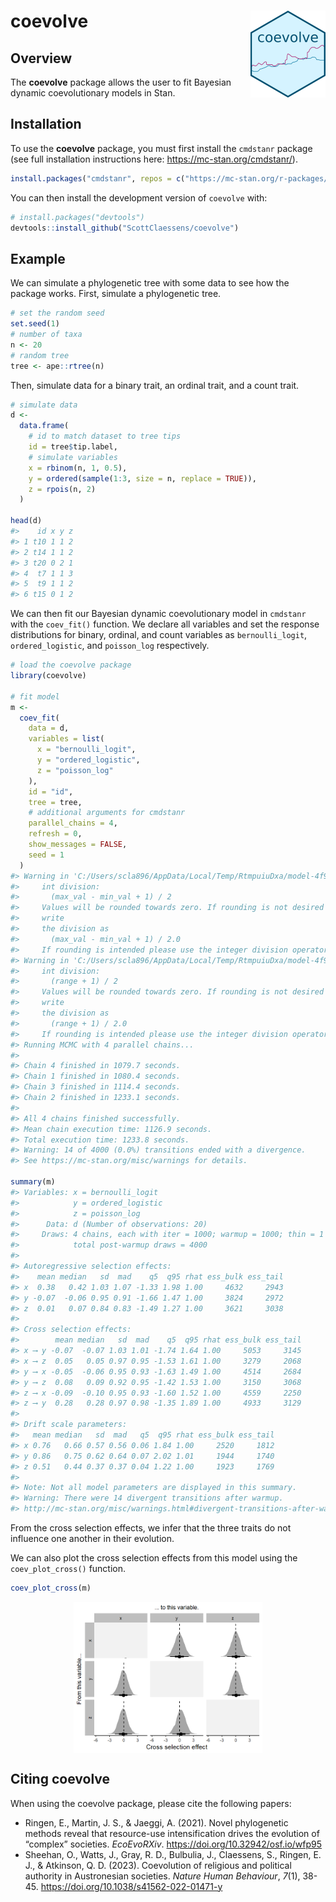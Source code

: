 
<!-- README.md is generated from README.Rmd. Please edit that file -->

# coevolve <img src="man/figures/logo.png" align="right" height="139" alt="" />

<!-- badges: start -->
<!-- badges: end -->

## Overview

The **coevolve** package allows the user to fit Bayesian dynamic
coevolutionary models in Stan.

## Installation

To use the **coevolve** package, you must first install the `cmdstanr`
package (see full installation instructions here:
<https://mc-stan.org/cmdstanr/>).

``` r
install.packages("cmdstanr", repos = c("https://mc-stan.org/r-packages/", getOption("repos")))
```

You can then install the development version of `coevolve` with:

``` r
# install.packages("devtools")
devtools::install_github("ScottClaessens/coevolve")
```

## Example

We can simulate a phylogenetic tree with some data to see how the
package works. First, simulate a phylogenetic tree.

``` r
# set the random seed
set.seed(1)
# number of taxa
n <- 20
# random tree
tree <- ape::rtree(n)
```

Then, simulate data for a binary trait, an ordinal trait, and a count
trait.

``` r
# simulate data
d <- 
  data.frame(
    # id to match dataset to tree tips
    id = tree$tip.label,
    # simulate variables
    x = rbinom(n, 1, 0.5),
    y = ordered(sample(1:3, size = n, replace = TRUE)),
    z = rpois(n, 2)
  )

head(d)
#>    id x y z
#> 1 t10 1 1 2
#> 2 t14 1 1 2
#> 3 t20 0 2 1
#> 4  t7 1 1 3
#> 5  t9 1 1 2
#> 6 t15 0 1 2
```

We can then fit our Bayesian dynamic coevolutionary model in `cmdstanr`
with the `coev_fit()` function. We declare all variables and set the
response distributions for binary, ordinal, and count variables as
`bernoulli_logit`, `ordered_logistic`, and `poisson_log` respectively.

``` r
# load the coevolve package
library(coevolve)

# fit model
m <-
  coev_fit(
    data = d,
    variables = list(
      x = "bernoulli_logit",
      y = "ordered_logistic",
      z = "poisson_log"
    ),
    id = "id",
    tree = tree,
    # additional arguments for cmdstanr
    parallel_chains = 4,
    refresh = 0,
    show_messages = FALSE,
    seed = 1
  )
#> Warning in 'C:/Users/scla896/AppData/Local/Temp/RtmpuiuDxa/model-4f9c1969329e.stan', line 74, column 16: Found
#>     int division:
#>       (max_val - min_val + 1) / 2
#>     Values will be rounded towards zero. If rounding is not desired you can
#>     write
#>     the division as
#>       (max_val - min_val + 1) / 2.0
#>     If rounding is intended please use the integer division operator %/%.
#> Warning in 'C:/Users/scla896/AppData/Local/Temp/RtmpuiuDxa/model-4f9c1969329e.stan', line 83, column 16: Found
#>     int division:
#>       (range + 1) / 2
#>     Values will be rounded towards zero. If rounding is not desired you can
#>     write
#>     the division as
#>       (range + 1) / 2.0
#>     If rounding is intended please use the integer division operator %/%.
#> Running MCMC with 4 parallel chains...
#> 
#> Chain 4 finished in 1079.7 seconds.
#> Chain 1 finished in 1080.4 seconds.
#> Chain 3 finished in 1114.4 seconds.
#> Chain 2 finished in 1233.1 seconds.
#> 
#> All 4 chains finished successfully.
#> Mean chain execution time: 1126.9 seconds.
#> Total execution time: 1233.8 seconds.
#> Warning: 14 of 4000 (0.0%) transitions ended with a divergence.
#> See https://mc-stan.org/misc/warnings for details.

summary(m)
#> Variables: x = bernoulli_logit 
#>            y = ordered_logistic 
#>            z = poisson_log 
#>      Data: d (Number of observations: 20)
#>     Draws: 4 chains, each with iter = 1000; warmup = 1000; thin = 1
#>            total post-warmup draws = 4000
#> 
#> Autoregressive selection effects:
#>    mean median   sd  mad    q5  q95 rhat ess_bulk ess_tail
#> x  0.38   0.42 1.03 1.07 -1.33 1.98 1.00     4632     2943
#> y -0.07  -0.06 0.95 0.91 -1.66 1.47 1.00     3824     2972
#> z  0.01   0.07 0.84 0.83 -1.49 1.27 1.00     3621     3038
#> 
#> Cross selection effects:
#>        mean median   sd  mad    q5  q95 rhat ess_bulk ess_tail
#> x ⟶ y -0.07  -0.07 1.03 1.01 -1.74 1.64 1.00     5053     3145
#> x ⟶ z  0.05   0.05 0.97 0.95 -1.53 1.61 1.00     3279     2068
#> y ⟶ x -0.05  -0.06 0.95 0.93 -1.63 1.49 1.00     4514     2684
#> y ⟶ z  0.08   0.09 0.92 0.95 -1.42 1.53 1.00     3150     3068
#> z ⟶ x -0.09  -0.10 0.95 0.93 -1.60 1.52 1.00     4559     2250
#> z ⟶ y  0.28   0.28 0.97 0.98 -1.35 1.89 1.00     4933     3129
#> 
#> Drift scale parameters:
#>   mean median   sd  mad   q5  q95 rhat ess_bulk ess_tail
#> x 0.76   0.66 0.57 0.56 0.06 1.84 1.00     2520     1812
#> y 0.86   0.75 0.62 0.64 0.07 2.02 1.01     1944     1740
#> z 0.51   0.44 0.37 0.37 0.04 1.22 1.00     1923     1769
#> 
#> Note: Not all model parameters are displayed in this summary.
#> Warning: There were 14 divergent transitions after warmup.
#> http://mc-stan.org/misc/warnings.html#divergent-transitions-after-warmup
```

From the cross selection effects, we infer that the three traits do not
influence one another in their evolution.

We can also plot the cross selection effects from this model using the
`coev_plot_cross()` function.

``` r
coev_plot_cross(m)
```

<img src="man/figures/README-plot_cross-1.png" width="60%" style="display: block; margin: auto;" />

## Citing coevolve

When using the coevolve package, please cite the following papers:

- Ringen, E., Martin, J. S., & Jaeggi, A. (2021). Novel phylogenetic
  methods reveal that resource-use intensification drives the evolution
  of “complex” societies. *EcoEvoRXiv*.
  <https://doi.org/10.32942/osf.io/wfp95>
- Sheehan, O., Watts, J., Gray, R. D., Bulbulia, J., Claessens, S.,
  Ringen, E. J., & Atkinson, Q. D. (2023). Coevolution of religious and
  political authority in Austronesian societies. *Nature Human
  Behaviour*, *7*(1), 38-45.
  <https://doi.org/10.1038/s41562-022-01471-y>
